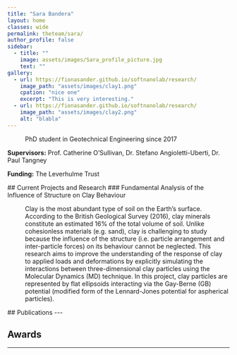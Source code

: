 ```yaml
---
title: "Sara Bandera"
layout: home
classes: wide
permalink: theteam/sara/
author_profile: false
sidebar:
  - title: ""
    image: assets/images/Sara_profile_picture.jpg
    text: ""
gallery:
  - url: https://fionasander.github.io/softnanolab/research/
    image_path: "assets/images/clay1.png"
    cpation: "nice one"
    excerpt: "This is very interesting."
  - url: https://fionasander.github.io/softnanolab/research/
    image_path: "assets/images/clay2.png"
    alt: "blabla"
---
```


<p style="margin-left: 40px"> PhD student in Geotechnical Engineering since 2017 <br /> 
    
  <strong>Supervisors:</strong> Prof. Catherine O’Sullivan, Dr. Stefano Angioletti-Uberti, Dr. Paul Tangney <br />
  
  
   <strong>Funding:</strong> The Leverhulme Trust <br />
  </p>
## Current Projects and Research
### Fundamental Analysis of the Influence of Structure on Clay Behaviour

<p style="margin-left: 40px"> Clay is the most abundant type of soil on the Earth’s surface. According to the British Geological Survey (2016), clay minerals constitute an estimated 16% of the total volume of soil. Unlike cohesionless materials (e.g. sand), clay is challenging to study because the influence of the structure (i.e. particle arrangement and inter-particle forces) on its behaviour cannot be neglected. 
This research aims to improve the understanding of the response of clay to applied loads and deformations by explicitly simulating the interactions between three-dimensional clay particles using the Molecular Dynamics (MD) technique. In this project, clay particles are represented by flat ellipsoids interacting via the Gay-Berne (GB) potential (modified form of the Lennard-Jones potential for aspherical particles).   </p>
## Publications
---

## Awards
---




